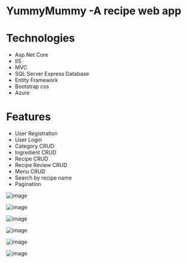 # YummyMummy -A recipe web app
# Technologies

* Asp.Net Core
* IIS
* MVC
* SQL Server Express Database
* Entity Framework
* Bootstrap css
* Azure

# Features
* User Registration
* User Login
* Category CRUD
* Ingredient CRUD
* Recipe CRUD
* Recipe Review CRUD
* Menu CRUD
* Search by recipe name
* Pagination

![image](https://user-images.githubusercontent.com/80490008/113014035-410e5d80-914a-11eb-903d-3cf8c401140c.png)

![image](https://user-images.githubusercontent.com/80490008/113014121-584d4b00-914a-11eb-9117-d7bd1ee87884.png)

![image](https://user-images.githubusercontent.com/80490008/113014175-64390d00-914a-11eb-80b3-18102094dfdd.png)



![image](https://user-images.githubusercontent.com/80490008/113014085-4e2b4c80-914a-11eb-9bdd-731e4818732d.png)

![image](https://user-images.githubusercontent.com/80490008/113014297-7915a080-914a-11eb-84fd-b555d876e4f1.png)




![image](https://user-images.githubusercontent.com/80490008/113013908-220fcb80-914a-11eb-89ac-e3b9183152b3.png)
